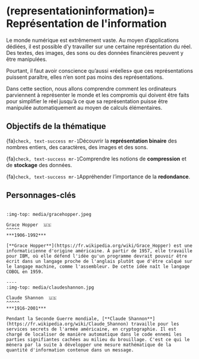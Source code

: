 (representationinformation)=
Représentation de l'information
==================================

Le monde numérique est extrêmement vaste. Au moyen d’applications dédiées, il est possible d’y travailler sur une certaine représentation du réel. Des textes, des images, des sons ou des données financières peuvent y être manipulées.

Pourtant, il faut avoir conscience qu’aussi «réelles» que ces représentations puissent paraître, elles n’en sont pas moins des représentations.

Dans cette section, nous allons comprendre comment les ordinateurs parviennent à représenter le monde et les compromis qui doivent être faits pour simplifier le réel jusqu’à ce que sa représentation puisse être manipulée automatiquement au moyen de calculs élémentaires.


<!-- 
## Contenu de la thématique

```{tableofcontents}
``` 
-->


## Objectifs de la thématique

{fa}`check, text-success mr-1`Découvrir la **représentation binaire** des nombres entiers, des caractères, des images et des sons.

{fa}`check, text-success mr-1`Comprendre les notions de **compression** et de **stockage** des données.

{fa}`check, text-success mr-1`Appréhender l’importance de la **redondance**.

## Personnages-clés

````{panels}

:img-top: media/gracehopper.jpeg

Grace Hopper  🇺🇸
^^^^^
***1906-1992***

[**Grace Hopper**](https://fr.wikipedia.org/wiki/Grace_Hopper) est une informaticienne d'origine américaine. À partir de 1957, elle travaille pour IBM, où elle défend l'idée qu'un programme devrait pouvoir être écrit dans un langage proche de l'anglais plutôt que d'être calqué sur le langage machine, comme l'assembleur. De cette idée naît le langage COBOL en 1959.

----
:img-top: media/claudeshannon.jpg

Claude Shannon  🇺🇸
^^^^^
***1916-2001***

Pendant la Seconde Guerre mondiale, [**Claude Shannon**](https://fr.wikipedia.org/wiki/Claude_Shannon) travaille pour les services secrets de l'armée américaine, en cryptographie. Il est chargé de localiser de manière automatique dans le code ennemi les parties signifiantes cachées au milieu du brouillage. C'est ce qui le mènera par la suite à développer une mesure mathématique de la quantité d'information contenue dans un message. 
````
